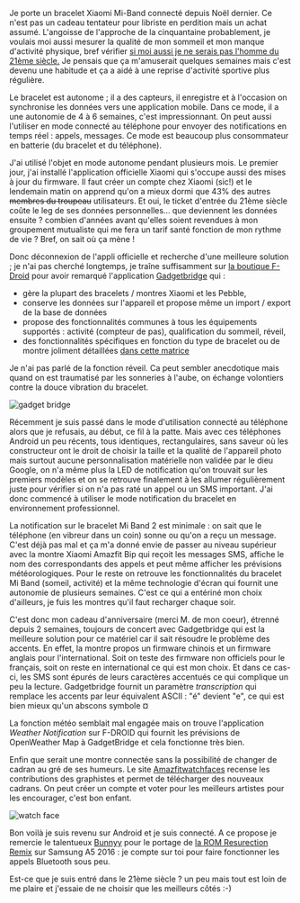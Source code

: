 <!-- title: Gadget Bridge et autres connectés -->
<!-- category: Matériel -->
<!-- tag: planet -->

Je porte un bracelet Xiaomi Mi-Band connecté depuis Noël dernier. Ce n'est pas un cadeau tentateur pour libriste en perdition mais un achat assumé.<!-- more --> L'angoisse de l'approche de la cinquantaine probablement, je voulais moi aussi mesurer la qualité de mon sommeil et mon manque d'activité physique, bref vérifier [si moi aussi je ne serais pas l'homme du 21ème siècle.](https://www.youtube.com/watch?v=AEv9VLQegvY&list=PLTwkIOfLU8_reQI_2mapPF4zv2Co6lSTg&index=8) Je pensais que ça m'amuserait quelques semaines mais c'est devenu une habitude et ça a aidé à une reprise d'activité sportive plus régulière. 

Le bracelet est autonome ; il a des capteurs, il enregistre et à l'occasion on synchronise les données vers une application mobile. Dans ce mode, il a une autonomie de 4 à 6 semaines, c'est impressionnant. On peut aussi l'utiliser en mode connecté au téléphone pour envoyer des notifications en temps réel : appels, messages. Ce mode est beaucoup plus consommateur en batterie (du bracelet et du téléphone). 

J'ai utilisé l'objet en mode autonome pendant plusieurs mois. Le premier jour, j'ai installé l'application officielle Xiaomi qui s'occupe aussi des mises à jour du firmware. Il faut créer un compte chez Xiaomi (sic!) 
et le lendemain matin on apprend qu'on a mieux dormi que 43% des autres ~~membres du troupeau~~ utilisateurs. Et oui, le ticket d'entrée du 21ème siècle coûte le leg de ses données personnelles... que deviennent les données ensuite ? combien d'années avant qu'elles soient revendues à mon groupement mutualiste qui me fera un tarif santé fonction de mon rythme de vie ? Bref, on sait où ça mène ! 

Donc déconnexion de l'appli officielle et recherche d'une meilleure solution ; je n'ai pas cherché longtemps, je traîne suffisamment sur [la boutique F-Droid](https://f-droid.org) pour avoir remarqué l'application [Gadgetbridge](https://github.com/Freeyourgadget/Gadgetbridge) qui :

- gère la plupart des bracelets / montres Xiaomi et les Pebble,
- conserve les données sur l'appareil et propose même un import / export de la base de données
- propose des fonctionnalités communes à tous les équipements supportés : activité (compteur de pas),  qualification du sommeil, réveil, 
- des fonctionnalités spécifiques en fonction du type de bracelet ou de montre joliment détaillées [dans cette matrice](https://github.com/Freeyourgadget/Gadgetbridge/blob/master/FEATURES.md)   

Je n'ai pas parlé de la fonction réveil. Ca peut sembler anecdotique mais quand on est traumatisé par les sonneries à l'aube, on échange volontiers contre la douce vibration du bracelet. 

![gadget bridge](/images/2018/gadgetbridge.png)

Récemment je suis passé dans le mode d'utilisation connecté au téléphone alors que je refusais, au début, ce fil à la patte. Mais avec ces téléphones Android un peu récents, tous identiques, rectangulaires, sans saveur où les constructeur ont le droit de choisir la taille et la qualité de l'appareil photo mais surtout aucune  personnalisation matérielle non validée par le dieu Google, on n'a même plus la LED de notification qu'on trouvait sur les premiers modèles et on se retrouve finalement à les allumer régulièrement juste pour vérifier si on n'a pas raté un appel ou un SMS important. J'ai donc commencé à utiliser le mode notification du bracelet en environnement professionnel. 

La notification sur le bracelet Mi Band 2 est minimale : on sait que le téléphone (en vibreur dans un coin) sonne ou qu'on a reçu un message. C'est déjà pas mal et ça m'a donné envie de passer au niveau supérieur avec la montre Xiaomi Amazfit Bip qui reçoit les messages SMS, affiche le nom des correspondants des appels et peut même afficher les prévisions météorologiques. Pour le reste on retrouve les fonctionnalités du bracelet Mi Band (someil, activité) et la même technologie d'écran qui fournit une autonomie de plusieurs semaines. C'est ce qui a entériné mon choix d'ailleurs, je fuis les montres qu'il faut recharger chaque soir.

C'est donc mon cadeau d'anniversaire (merci M. de mon coeur), étrenné depuis 2 semaines, toujours de concert avec Gadgetbridge qui est la meilleure solution pour ce matériel car il sait résoudre le problème des accents. En effet, la montre propos un firmware chinois et un firmware anglais pour l'international. Soit on teste des firmware non officiels pour le français, soit on reste en international ce qui est mon choix. Et dans ce cas-ci, les SMS sont épurés de leurs caractères accentués ce qui complique un peu la lecture. Gadgetbridge fournit un paramètre *transcription* qui remplace les accents par leur équivalent ASCII : "é" devient "e", ce qui est bien mieux qu'un abscons symbole ¤ 

La fonction météo semblait mal engagée mais on trouve l'application *Weather Notification* sur F-DROID qui fournit les prévisions de OpenWeather Map à GadgetBridge et cela fonctionne très bien. 

Enfin que serait une montre connectée sans la possibilité de changer de cadran au gré de ses humeurs. Le site [Amazfitwatchfaces](https://amazfitwatchfaces.com/bip/) recense les contributions des graphistes et permet de télécharger des nouveaux cadrans. On peut créer un compte et voter pour les meilleurs artistes pour les encourager, c'est  bon enfant. 

![watch face](/images/2018/amazfitwatchfaces.png)

Bon voilà je suis revenu sur Android et je suis connecté. A ce propose je remercie le talentueux [Bunnyy](https://xdaforums.com/m/bunnyy.8946392/) pour le portage de [la ROM Resurection Remix](https://xdaforums.com/t/rom-resurrection-remix-rr-v6-2-1-unofficial-ov8-1-for-samsung-a5-2016-a510xx.3765542/) sur Samsung A5 2016 : je compte sur toi pour faire fonctionner les appels Bluetooth sous peu. 

Est-ce que je suis entré dans le 21ème siècle ? un peu mais tout est loin de me plaire et j'essaie de ne choisir que les meilleurs côtés :-) 